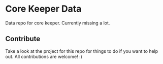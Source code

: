 # Core Keeper Data
Data repo for core keeper. Currently missing a lot.

## Contribute
Take a look at the project for this repo for things to do if you want to help out. All contributions are welcome! :)